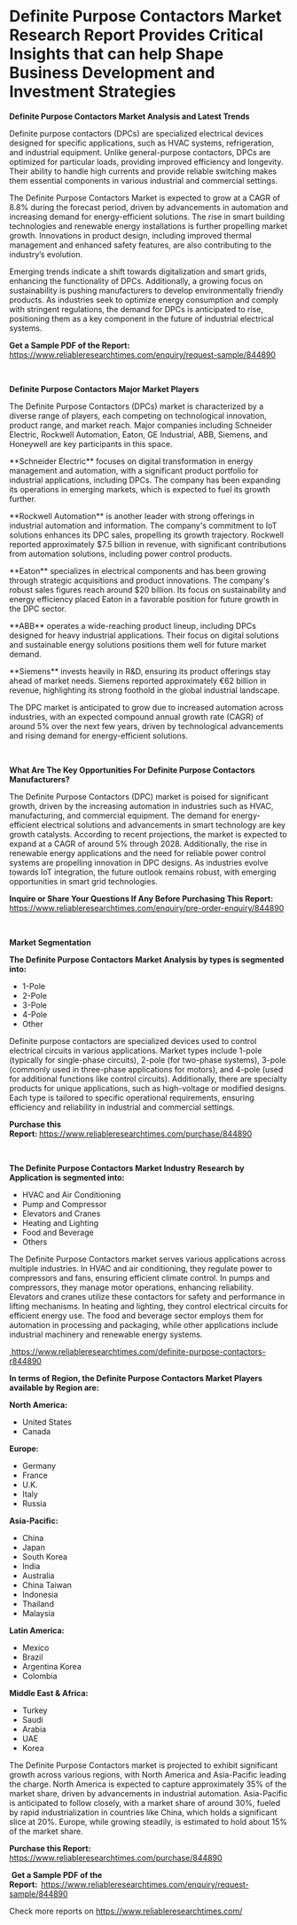 <p><h1>Definite Purpose Contactors Market Research Report Provides Critical Insights that can help Shape Business Development and Investment Strategies</h1></p><p><strong>Definite Purpose Contactors Market Analysis and Latest Trends</strong></p>
<p><p>Definite purpose contactors (DPCs) are specialized electrical devices designed for specific applications, such as HVAC systems, refrigeration, and industrial equipment. Unlike general-purpose contactors, DPCs are optimized for particular loads, providing improved efficiency and longevity. Their ability to handle high currents and provide reliable switching makes them essential components in various industrial and commercial settings.</p><p>The Definite Purpose Contactors Market is expected to grow at a CAGR of 8.8% during the forecast period, driven by advancements in automation and increasing demand for energy-efficient solutions. The rise in smart building technologies and renewable energy installations is further propelling market growth. Innovations in product design, including improved thermal management and enhanced safety features, are also contributing to the industry’s evolution.</p><p>Emerging trends indicate a shift towards digitalization and smart grids, enhancing the functionality of DPCs. Additionally, a growing focus on sustainability is pushing manufacturers to develop environmentally friendly products. As industries seek to optimize energy consumption and comply with stringent regulations, the demand for DPCs is anticipated to rise, positioning them as a key component in the future of industrial electrical systems.</p></p>
<p><strong>Get a Sample PDF of the Report:&nbsp;</strong> <a href="https://www.reliableresearchtimes.com/enquiry/request-sample/844890?utm_campaign=2006&utm_medium=2&utm_source=Github&utm_content=ia&utm_term=07042025&utm_id=definite-purpose-contactors">https://www.reliableresearchtimes.com/enquiry/request-sample/844890</a></p>
<p>&nbsp;</p>
<p><strong>Definite Purpose Contactors Major Market Players</strong></p>
<p><p>The Definite Purpose Contactors (DPCs) market is characterized by a diverse range of players, each competing on technological innovation, product range, and market reach. Major companies including Schneider Electric, Rockwell Automation, Eaton, GE Industrial, ABB, Siemens, and Honeywell are key participants in this space.</p><p>**Schneider Electric** focuses on digital transformation in energy management and automation, with a significant product portfolio for industrial applications, including DPCs. The company has been expanding its operations in emerging markets, which is expected to fuel its growth further.</p><p>**Rockwell Automation** is another leader with strong offerings in industrial automation and information. The company's commitment to IoT solutions enhances its DPC sales, propelling its growth trajectory. Rockwell reported approximately $7.5 billion in revenue, with significant contributions from automation solutions, including power control products.</p><p>**Eaton** specializes in electrical components and has been growing through strategic acquisitions and product innovations. The company's robust sales figures reach around $20 billion. Its focus on sustainability and energy efficiency placed Eaton in a favorable position for future growth in the DPC sector.</p><p>**ABB** operates a wide-reaching product lineup, including DPCs designed for heavy industrial applications. Their focus on digital solutions and sustainable energy solutions positions them well for future market demand.</p><p>**Siemens** invests heavily in R&D, ensuring its product offerings stay ahead of market needs. Siemens reported approximately €62 billion in revenue, highlighting its strong foothold in the global industrial landscape.</p><p>The DPC market is anticipated to grow due to increased automation across industries, with an expected compound annual growth rate (CAGR) of around 5% over the next few years, driven by technological advancements and rising demand for energy-efficient solutions.</p></p>
<p>&nbsp;</p>
<p><strong>What Are The Key Opportunities For Definite Purpose Contactors Manufacturers?</strong></p>
<p><p>The Definite Purpose Contactors (DPC) market is poised for significant growth, driven by the increasing automation in industries such as HVAC, manufacturing, and commercial equipment. The demand for energy-efficient electrical solutions and advancements in smart technology are key growth catalysts. According to recent projections, the market is expected to expand at a CAGR of around 5% through 2028. Additionally, the rise in renewable energy applications and the need for reliable power control systems are propelling innovation in DPC designs. As industries evolve towards IoT integration, the future outlook remains robust, with emerging opportunities in smart grid technologies.</p></p>
<p><strong>Inquire or Share Your Questions If Any Before Purchasing This Report:</strong> <a href="https://www.reliableresearchtimes.com/enquiry/pre-order-enquiry/844890?utm_campaign=2006&utm_medium=2&utm_source=Github&utm_content=ia&utm_term=07042025&utm_id=definite-purpose-contactors">https://www.reliableresearchtimes.com/enquiry/pre-order-enquiry/844890</a></p>
<p>&nbsp;</p>
<p><strong>Market Segmentation</strong></p>
<p><strong>The Definite Purpose Contactors Market Analysis by types is segmented into:</strong></p>
<p><ul><li>1-Pole</li><li>2-Pole</li><li>3-Pole</li><li>4-Pole</li><li>Other</li></ul></p>
<p><p>Definite purpose contactors are specialized devices used to control electrical circuits in various applications. Market types include 1-pole (typically for single-phase circuits), 2-pole (for two-phase systems), 3-pole (commonly used in three-phase applications for motors), and 4-pole (used for additional functions like control circuits). Additionally, there are specialty products for unique applications, such as high-voltage or modified designs. Each type is tailored to specific operational requirements, ensuring efficiency and reliability in industrial and commercial settings.</p></p>
<p><strong>Purchase this Report:&nbsp;</strong><a href="https://www.reliableresearchtimes.com/purchase/844890?utm_campaign=2006&utm_medium=2&utm_source=Github&utm_content=ia&utm_term=07042025&utm_id=definite-purpose-contactors">https://www.reliableresearchtimes.com/purchase/844890</a></p>
<p>&nbsp;</p>
<p><strong>The Definite Purpose Contactors Market Industry Research by Application is segmented into:</strong></p>
<p><ul><li>HVAC and Air Conditioning</li><li>Pump and Compressor</li><li>Elevators and Cranes</li><li>Heating and Lighting</li><li>Food and Beverage</li><li>Others</li></ul></p>
<p><p>The Definite Purpose Contactors market serves various applications across multiple industries. In HVAC and air conditioning, they regulate power to compressors and fans, ensuring efficient climate control. In pumps and compressors, they manage motor operations, enhancing reliability. Elevators and cranes utilize these contactors for safety and performance in lifting mechanisms. In heating and lighting, they control electrical circuits for efficient energy use. The food and beverage sector employs them for automation in processing and packaging, while other applications include industrial machinery and renewable energy systems.</p></p>
<p><a href="https://www.reliableresearchtimes.com/definite-purpose-contactors-r844890?utm_campaign=2006&utm_medium=2&utm_source=Github&utm_content=ia&utm_term=07042025&utm_id=definite-purpose-contactors">&nbsp;https://www.reliableresearchtimes.com/definite-purpose-contactors-r844890</a></p>
<p><strong>In terms of Region, the Definite Purpose Contactors Market Players available by Region are:</strong></p>
<p>
    <p> <strong> North America: </strong>
        <ul>
            <li>United States</li>
            <li>Canada</li>
        </ul>
        </p> 
    <p> <strong> Europe: </strong>
        <ul>
            <li>Germany</li>
            <li>France</li>
            <li>U.K.</li>
            <li>Italy</li>
            <li>Russia</li>
        </ul>
        </p> 
    <p> <strong> Asia-Pacific: </strong>
        <ul>
            <li>China</li>
            <li>Japan</li>
            <li>South Korea</li>
            <li>India</li>
            <li>Australia</li>
            <li>China Taiwan</li>
            <li>Indonesia</li>
            <li>Thailand</li>
            <li>Malaysia</li>
        </ul>
        </p> 
    <p> <strong> Latin America: </strong>
        <ul>
            <li>Mexico</li>
            <li>Brazil</li>
            <li>Argentina Korea</li>
            <li>Colombia</li>
        </ul>
        </p> 
    <p> <strong> Middle East & Africa: </strong>
        <ul>
            <li>Turkey</li>
            <li>Saudi</li>
            <li>Arabia</li>
            <li>UAE</li>
            <li>Korea</li>
        </ul>
    </p>
    </p>
<p><p>The Definite Purpose Contactors market is projected to exhibit significant growth across various regions, with North America and Asia-Pacific leading the charge. North America is expected to capture approximately 35% of the market share, driven by advancements in industrial automation. Asia-Pacific is anticipated to follow closely, with a market share of around 30%, fueled by rapid industrialization in countries like China, which holds a significant slice at 20%. Europe, while growing steadily, is estimated to hold about 15% of the market share.</p></p>
<p><strong>Purchase this Report: </strong><a href="https://www.reliableresearchtimes.com/purchase/844890?utm_campaign=2006&utm_medium=2&utm_source=Github&utm_content=ia&utm_term=07042025&utm_id=definite-purpose-contactors">https://www.reliableresearchtimes.com/purchase/844890</a></p>
<p>&nbsp;<strong>Get a Sample PDF of the Report:&nbsp;&nbsp;</strong><a href="https://www.reliableresearchtimes.com/enquiry/request-sample/844890?utm_campaign=2006&utm_medium=2&utm_source=Github&utm_content=ia&utm_term=07042025&utm_id=definite-purpose-contactors">https://www.reliableresearchtimes.com/enquiry/request-sample/844890</a></p>
<p><strong></strong></p>
<p>Check more reports on <a href="https://www.reliableresearchtimes.com/?utm_campaign=2006&utm_medium=2&utm_source=Github&utm_content=ia&utm_term=07042025&utm_id=definite-purpose-contactors">https://www.reliableresearchtimes.com/</a></p>